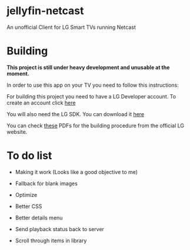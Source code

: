 # jellyfin-netcast
An unofficial Client for LG Smart TVs running Netcast

# Building
**This project is still under heavy development and unusable at the moment.**

In order to use this app on your TV you need to follow this instructions:

For building this project you need to have a LG Developer account. To create an account click [here](https://us.lgaccount.com/login/sign_in)

You will also need the LG SDK. You can download it [here](http://webostv.developer.lge.com/discover/netcast/sdk/netcast-sdk-v301/)

You can check [these](http://webostv.developer.lge.com/discover/netcast/document/) PDFs for the building procedure from the official LG website.

# To do list
- Making it work (Looks like a good objective to me)

- Fallback for blank images
  
- Optimize

- Better CSS 

- Better details menu

- Send playback status back to server

- Scroll through items in library
